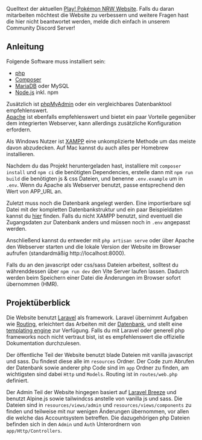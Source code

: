 Quelltext der aktuellen [Play! Pokémon NRW Website](https://www.pop-rhein-ruhr.de/).
Falls du daran mitarbeiten möchtest die Website zu verbessern und weitere Fragen hast die hier nicht beantwortet werden, melde dich einfach in unserem Community Discord Server!

## Anleitung

Folgende Software muss installiert sein:
* [php](https://www.php.net/downloads)
* [Composer](https://getcomposer.org/download/)
* [MariaDB](https://mariadb.org/) oder MySQL
* [Node.js](https://nodejs.org/) inkl. npm

Zusätzlich ist [phpMyAdmin](https://www.phpmyadmin.net/) oder ein vergleichbares Datenbanktool empfehlenswert.  
[Apache](https://httpd.apache.org/) ist ebenfalls empfehlenswert und bietet ein paar Vorteile gegenüber dem integrierten Webserver, kann allerdings zusätzliche Konfiguration erfordern. 

Als Windows Nutzer ist [XAMPP](https://www.apachefriends.org/) eine unkomplizierte Methode um das meiste davon abzudecken. Auf Mac kannst du auch alles per Homebrew installieren.

Nachdem du das Projekt heruntergeladen hast, installiere mit `composer install` und `npm ci` die benötigten Dependencies, erstelle dann mit `npm run build` die benötigten js & css Dateien, und benenne `.env.example` um in `.env`. Wenn du Apache als Webserver benutzt, passe entsprechend den Wert von APP_URL an.

Zuletzt muss noch die Datenbank angelegt werden. Eine importierbare sql Datei mit der kompletten Datenbankstruktur und ein paar Beispieldaten kannst du [hier](https://gist.github.com/link--11/abdc1a65efd7036e03e671480de78244) finden. Falls du nicht XAMPP benutzt, sind eventuell die Zugangsdaten zur Datenbank anders und müssen noch in `.env` angepasst werden.

Anschließend kannst du entweder mit `php artisan serve` oder über Apache den Webserver starten und die lokale Version der Website im Browser aufrufen (standardmäßig http://localhost:8000).

Falls du an den javascript oder css/sass Dateien arbeitest, solltest du währenddessen über `npm run dev` den Vite Server laufen lassen. Dadurch werden beim Speichern einer Datei die Änderungen im Browser sofort übernommen (HMR).

## Projektüberblick

Die Website benutzt [Laravel](https://laravel.com/) als framework. Laravel übernimmt Aufgaben wie [Routing](https://laravel.com/docs/10.x/routing), erleichtert das Arbeiten mit der [Datenbank](https://laravel.com/docs/10.x/eloquent), und stellt eine [templating engine](https://laravel.com/docs/10.x/blade) zur Verfügung. Falls du mit Laravel oder generell php frameworks noch nicht vertraut bist, ist es empfehlenswert die offizielle Dokumentation durchzulesen.

Der öffentliche Teil der Website benutzt blade Dateien mit vanilla javascript und sass. Du findest diese alle im `resources` Ordner. Der Code zum Abrufen der Datenbank sowie anderer php Code sind im `app` Ordner zu finden, am wichtigsten sind dabei `Http` und `Models`. Routing ist in `routes/web.php` definiert.

Der Admin Teil der Website hingegen basiert auf [Laravel Breeze](https://laravel.com/docs/10.x/starter-kits#laravel-breeze) und benutzt Alpine.js sowie tailwindcss anstelle von vanilla js und sass. Die Dateien sind in `resources/views/admin` und `resources/views/components` zu finden und teilweise mit nur wenigen Änderungen übernommen, vor allen die welche das Accountsystem betreffen. Die dazugehörigen php Dateien befinden sich in den `Admin` und `Auth` Unterordnern von `app/Http/Controllers`.
